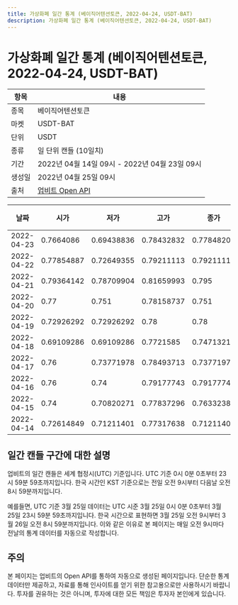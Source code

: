 ```yaml
---
title: 가상화폐 일간 통계 (베이직어텐션토큰, 2022-04-24, USDT-BAT)
description: 가상화폐 일간 통계 (베이직어텐션토큰, 2022-04-24, USDT-BAT)
---
```



가상화폐 일간 통계 (베이직어텐션토큰, 2022-04-24, USDT-BAT)
===

|항목|내용|
|--|--|
|종목|베이직어텐션토큰|
|마켓|USDT-BAT|
|단위|USDT|
|종류|일 단위 캔들 (10일치)|
|기간|2022년 04월 14일 09시 - 2022년 04월 23일 09시|
|생성일|2022년 04월 25일 09시|
|출처|[업비트 Open API](https://docs.upbit.com)|


|날짜|시가|저가|고가|종가|비고|
|--|--|--|--|--|--|
|2022-04-23|0.7664086|0.69438836|0.78432832|0.77848209|    |
|2022-04-22|0.77854887|0.72649355|0.79211113|0.79211113|    |
|2022-04-21|0.79364142|0.78709904|0.81659993|0.795|    |
|2022-04-20|0.77|0.751|0.78158737|0.751|    |
|2022-04-19|0.72926292|0.72926292|0.78|0.78|    |
|2022-04-18|0.69109286|0.69109286|0.7721585|0.74713217|    |
|2022-04-17|0.76|0.73771978|0.78493713|0.73771978|    |
|2022-04-16|0.76|0.74|0.79177743|0.79177743|    |
|2022-04-15|0.74|0.70820271|0.77837296|0.76332388|    |
|2022-04-14|0.72614849|0.71211401|0.77317638|0.71211401|    |


일간 캔들 구간에 대한 설명
---


업비트의 일간 캔들은 세계 협정시(UTC) 기준입니다. 
UTC 기준 0시 0분 0초부터 23시 59분 59초까지입니다. 
한국 시간인 KST 기준으로는 전일 오전 9시부터 다음날 오전 8시 59분까지입니다. 


예를들면, UTC 기준 3월 25일 데이터는 UTC 시준 3월 25일 0시 0분 0초부터 3월 25일 23시 59분 59초까지입니다. 
한국 시간으로 표현하면 3월 25일 오전 9시부터 3월 26일 오전 8시 59분까지입니다. 
이와 같은 이유로 본 페이지는 매일 오전 9시마다 전날의 통계 데이터를 자동으로 작성합니다. 


주의
---


본 페이지는 업비트의 Open API를 통하여 자동으로 생성된 페이지입니다. 
단순한 통계 데이터만 제공하고, 자료를 통해 인사이트를 얻기 위한 참고용으로만 사용하시기 바랍니다. 
투자를 권유하는 것은 아니며, 투자에 대한 모든 책임은 투자자 본인에게 있습니다. 
